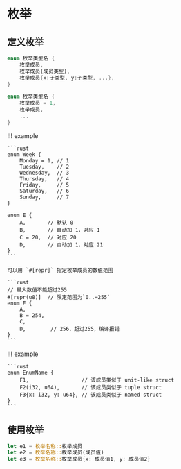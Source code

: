 # 枚举

## 定义枚举

```rust
enum 枚举类型名 {
    枚举成员,
    枚举成员(成员类型),
    枚举成员{x:子类型, y:子类型, ...},
}

enum 枚举类型名 {
    枚举成员 = 1,
    枚举成员,
    ...
}
```

!!! example

    ```rust
    enum Week {
        Monday = 1, // 1
        Tuesday,    // 2
        Wednesday,  // 3
        Thursday,   // 4
        Friday,     // 5
        Saturday,   // 6
        Sunday,     // 7
    }

    enum E {
        A,       // 默认 0
        B,       // 自动加 1，对应 1
        C = 20,  // 对应 20
        D,       // 自动加 1，对应 21
    }
    ```

    可以用 `#[repr]` 指定枚举成员的数值范围

    ```rust
    // 最大数值不能超过255
    #[repr(u8)]  // 限定范围为`0..=255`
    enum E {
        A,
        B = 254,
        C,
        D,        // 256，超过255，编译报错
    }
    ```

!!! example

    ```rust
    enum EnumName {
        F1,                 // 该成员类似于 unit-like struct
        F2(i32, u64),       // 该成员类似于 tuple struct
        F3{x: i32, y: u64}, // 该成员类似于 named struct
    }
    ```

## 使用枚举

```rust
let e1 = 枚举名称::枚举成员
let e2 = 枚举名称::枚举成员(成员值)
let e3 = 枚举名称::枚举成员{x: 成员值1, y: 成员值2}
```

